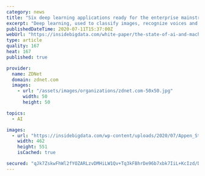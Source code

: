 ```yaml
---
category: news
title: "Six deep learning applications ready for the enterprise mainstream"
excerpt: "Deep learning, used to classify images, recognize voices and analyze video images, is emerging as the next big wave of artificial intelligence."
publishedDateTime: 2020-07-11T15:37:00Z
webUrl: "https://insidebigdata.com/white-paper/the-state-of-ai-and-machine-learning/"
type: article
quality: 167
heat: 167
published: true

provider:
  name: ZDNet
  domain: zdnet.com
  images:
    - url: "/assets/images/organizations/zdnet.com-50x50.jpg"
      width: 50
      height: 50

topics:
  - AI

images:
  - url: "https://insidebigdata.com/wp-content/uploads/2020/07/Appen_State_of_AI_report.png"
    width: 462
    height: 551
    isCached: true

secured: "qJk7ZskwFhWl2fYOZARLzvDMHiLW1Qv+Tq3kFBhrDe96b7xbk7IiL+KcIzd/DMliWsrNbL5w0URHtwPqCGsuDGViaSrYtZX0MrfGjKAvqJL9MfrOlP6CzGxAJ1doTqnl1XiDO//PQC3l3IgtIYey9tn55GJc2oixOgN2C0AXpAcO1O9kjK+oyjvU2j1Pz270rvuyqkG2F9VWI7+xXU/ewHiYVp6DximYauoW1B7ZqcEzd0xcAzupwu1r3wzYkZz6dQBZplSO4q/s2WVLKAMPx6E3Kx346/pdhjsQRBx5RAK0WiVpj+Jp7yWe4xPCl5M0DxAkWSfXUc0ggUQTbGATtg==;MCm3dSwJWQBDb6Q7WFpsHw=="
---
```


